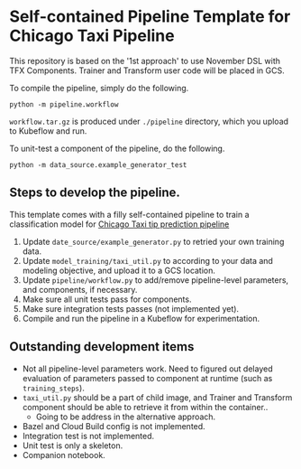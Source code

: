 # Self-contained Pipeline Template for Chicago Taxi Pipeline

This repository is based on the '1st approach' to use November DSL with TFX
Components. Trainer and Transform user code will be placed in GCS.


To compile the pipeline, simply do the following.

```shell
python -m pipeline.workflow
```
`workflow.tar.gz` is produced under `./pipeline` directory, which you upload to
Kubeflow and run.


To unit-test a component of the pipeline, do the following.

```shell
python -m data_source.example_generator_test
```


## Steps to develop the pipeline.

This template comes with a filly self-contained pipeline to train
a classification model for [Chicago Taxi tip prediction pipeline](https://github.com/tensorflow/tfx/tree/master/tfx/examples/chicago_taxi_pipeline)

1. Update `date_source/example_generator.py` to retried your own training data.
2. Update `model_training/taxi_util.py` to according to your data and modeling
   objective, and upload it to a GCS location.
3. Update `pipeline/workflow.py` to add/remove pipeline-level parameters,
   and components, if necessary.
4. Make sure all unit tests pass for components.
5. Make sure integration tests passes (not implemented yet).
6. Compile and run the pipeline in a Kubeflow for experimentation.


## Outstanding development items

*  Not all pipeline-level parameters work. Need to figured out delayed
   evaluation of parameters passed to component at runtime (such as
   `training_steps`).
*  `taxi_util.py` should be a part of child image, and Trainer and Transform
   component should be able to retrieve it from within the container..
   * Going to be address in the alternative approach.
*  Bazel and Cloud Build config is not implemented.
*  Integration test is not implemented.
*  Unit test is only a skeleton.
*  Companion notebook.

